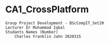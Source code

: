 # CA1_CrossPlatform
    Group Project Development - BScCompIT_Set20
    Lecturer Dr Muhammad Iqbal
    Studants Names (Number)
        Charles Franklin Jahn 2020315
